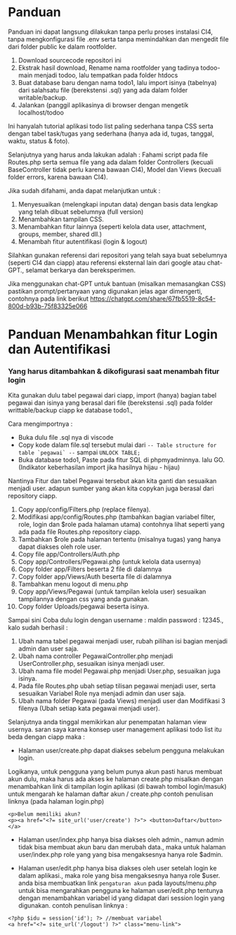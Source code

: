 # Panduan

Panduan ini dapat langsung dilakukan tanpa perlu proses instalasi CI4, tanpa mengkonfigurasi file .env serta tanpa memindahkan dan mengedit file dari folder public ke dalam rootfolder.

1. Download sourcecode repositori ini
2. Ekstrak hasil download, Rename nama rootfolder yang tadinya todoo-main menjadi todoo, lalu tempatkan pada folder htdocs
3. Buat database baru dengan nama todo1, lalu import isinya (tabelnya) dari salahsatu file (berekstensi .sql) yang ada dalam folder writable/backup.
4. Jalankan (panggil aplikasinya di browser dengan mengetik localhost/todoo

Ini hanyalah tutorial aplikasi todo list paling sederhana tanpa CSS serta dengan tabel task/tugas yang sederhana (hanya ada id, tugas, tanggal, waktu, status & foto).

Selanjutnya yang harus anda lakukan adalah : Fahami script pada file Routes.php serta semua file yang ada dalam folder Controllers (kecuali BaseController tidak perlu karena bawaan CI4), Model dan Views (kecuali folder errors, karena bawaan CI4).

Jika sudah difahami, anda dapat melanjutkan untuk :

1. Menyesuaikan (melengkapi inputan data) dengan basis data lengkap yang telah dibuat sebelumnya (full version)
2. Menambahkan tampilan CSS.
3. Menambahkan fitur lainnya (seperti kelola data user, attachment, groups, member, shared dll.)
4. Menambah fitur autentifikasi (login & logout)

Silahkan gunakan referensi dari repositori yang telah saya buat sebelumnya (seperti CI4 dan ciapp) atau referensi eksternal lain dari google atau chat-GPT., selamat berkarya dan bereksperimen.

Jika menggunakan chat-GPT untuk bantuan (misalkan memasangkan CSS) pastikan prompt/pertanyaan yang digunakan jelas agar dimengerti, contohnya pada link berikut https://chatgpt.com/share/67fb5519-8c54-800d-b93b-75f83325e066

# Panduan Menambahkan fitur Login dan Autentifikasi

### Yang harus ditambahkan & dikofigurasi saat menambah fitur login

Kita gunakan dulu tabel pegawai dari ciapp, import (hanya) bagian tabel pegawai dan isinya yang berasal dari file (berekstensi .sql) pada folder writtable/backup ciapp ke database todo1., 

Cara mengimportnya :
- Buka dulu file .sql nya di viscode
- Copy kode dalam file.sql tersebut mulai dari ``` -- Table structure for table `pegawai` -- ``` sampai ```UNLOCK TABLE;```
- Buka database todo1, Paste pada fitur SQL di phpmyadminnya. lalu GO. (Indikator keberhasilan import jika hasilnya hijau - hijau)

Nantinya Fitur dan tabel Pegawai tersebut akan kita ganti dan sesuaikan menjadi user. adapun sumber yang akan kita copykan juga berasal dari repository ciapp.

1. Copy app/config/Filters.php (replace filenya).
2. Modifikasi app/config/Routes.php (tambahkan bagian variabel filter, role, login dan $role pada halaman utama) contohnya lihat seperti yang ada pada file Routes.php repository ciapp.
3. Tambahkan $role pada halaman tertentu (misalnya tugas) yang hanya dapat diakses oleh role user.
4. Copy file app/Controllers/Auth.php
5. Copy app/Controllers/Pegawai.php (untuk kelola data usernya)
6. Copy folder app/Filters beserta 2 file di dalamnya
6. Copy folder app/Views/Auth beserta file di dalamnya
7. Tambahkan menu logout di menu.php
8. Copy app/Views/Pegawai (untuk tampilan kelola user) sesuaikan tampilannya dengan css yang anda gunakan.
9. Copy folder Uploads/pegawai beserta isinya.

Sampai sini Coba dulu login dengan username : maldin password : 12345., kalo sudah berhasil :

1. Ubah nama tabel pegawai menjadi user, rubah pilihan isi bagian menjadi admin dan user saja.
2. Ubah nama controller PegawaiController.php menjadi UserController.php, sesuaikan isinya menjadi user.
3. Ubah nama file model Pegawai.php menjadi User.php, sesuaikan juga isinya.
4. Pada file Routes.php ubah setiap tilisan pegawai menjadi user, serta sesuaikan Variabel Role nya menjadi admin dan user saja.
5. Ubah nama folder Pegawai (pada Views) menjadi user dan Modifikasi 3 filenya (Ubah setiap kata pegawai menjadi user).

Selanjutnya anda tinggal memikirkan alur penempatan halaman view usernya. saran saya karena konsep user management aplikasi todo list itu beda dengan ciapp maka :

- Halaman user/create.php dapat diakses sebelum pengguna melakukan login.

Logikanya, untuk pengguna yang belum punya akun pasti harus membuat akun dulu, maka harus ada akses ke halaman create.php misalkan dengan menambahkan link di tampilan login aplikasi (di bawah tombol login/masuk) untuk mengarah ke halaman daftar akun / create.php contoh penulisan linknya (pada halaman login.php)

```
<p>Belum memiliki akun?
<p><a href="<?= site_url('user/create') ?>"> <button>Daftar</button></a>
```

- Halaman user/index.php hanya bisa diakses oleh admin., namun admin tidak bisa membuat akun baru dan merubah data., maka untuk halaman user/index.php role yang yang bisa mengaksesnya hanya role $admin.

- Halaman user/edit.php hanya bisa diakses oleh user setelah login ke dalam aplikasi., maka role yang bisa mengaksesnya hanya role $user. anda bisa membuatkan link ```pengaturan akun``` pada layouts/menu.php untuk bisa mengarahkan pengguna ke halaman user/edit.php tentunya dengan menambahkan variabel id yang didapat dari session login yang digunakan. contoh penulisan linknya : 

```
<?php $idu = session('id'); ?> //membuat variabel
<a href="<?= site_url('/logout') ?>" class="menu-link">
```

